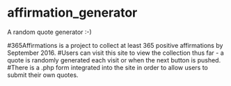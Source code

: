 # affirmation_generator
A random quote generator :-)


#365Affirmations is a project to collect at least 365 positive affirmations by September 2016.
#Users can visit this site to view the collection thus far - a quote is randomly generated each visit or when the next button is pushed. 
#There is a .php form integrated into the site in order to allow users to submit their own quotes.
